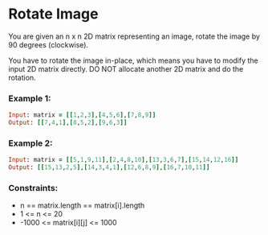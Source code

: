 # Rotate Image

You are given an n x n 2D matrix representing an image, rotate the image by 90 degrees (clockwise).

You have to rotate the image in-place, which means you have to modify the input 2D matrix directly. DO NOT allocate another 2D matrix and do the rotation.

### Example 1:
```ruby
Input: matrix = [[1,2,3],[4,5,6],[7,8,9]]
Output: [[7,4,1],[8,5,2],[9,6,3]]
```
### Example 2:
```ruby
Input: matrix = [[5,1,9,11],[2,4,8,10],[13,3,6,7],[15,14,12,16]]
Output: [[15,13,2,5],[14,3,4,1],[12,6,8,9],[16,7,10,11]]
```
### Constraints:

- n == matrix.length == matrix[i].length
- 1 <= n <= 20
- -1000 <= matrix[i][j] <= 1000